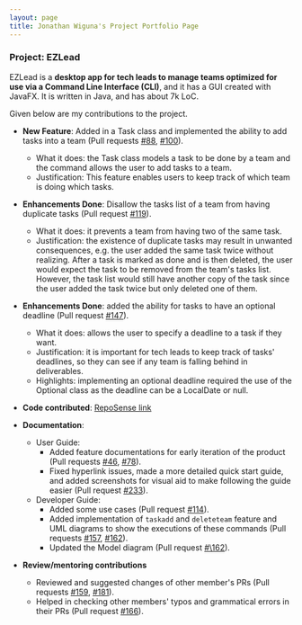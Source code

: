 ```yaml
---
layout: page
title: Jonathan Wiguna's Project Portfolio Page
---
```


### Project: EZLead

EZLead is a **desktop app for tech leads to manage teams optimized for use via a Command Line Interface (CLI)**, and it has a GUI created with JavaFX. It is written in Java, and has about 7k LoC.

Given below are my contributions to the project.

* **New Feature**: Added in a Task class and implemented the ability to add tasks into a team (Pull requests [\#88](https://github.com/AY2223S1-CS2103T-W09-3/tp/pull/88), [\#100](https://github.com/AY2223S1-CS2103T-W09-3/tp/pull/100)).
  * What it does: the Task class models a task to be done by a team and the command allows the user to add tasks to a team.
  * Justification: This feature enables users to keep track of which team is doing which tasks.

* **Enhancements Done**: Disallow the tasks list of a team from having duplicate tasks (Pull request [\#119](https://github.com/AY2223S1-CS2103T-W09-3/tp/pull/119)).
  * What it does: it prevents a team from having two of the same task.
  * Justification: the existence of duplicate tasks may result in unwanted consequences, e.g. the user added the same task twice without realizing. After a task is marked as done and is then deleted, the user would expect the task to be removed from the team's tasks list. However, the task list would still have another copy of the task since the user added the task twice but only deleted one of them.

* **Enhancements Done**: added the ability for tasks to have an optional deadline (Pull request [\#147](https://github.com/AY2223S1-CS2103T-W09-3/tp/pull/147)).
  * What it does: allows the user to specify a deadline to a task if they want.
  * Justification: it is important for tech leads to keep track of tasks' deadlines, so they can see if any team is falling behind in deliverables.
  * Highlights: implementing an optional deadline required the use of the Optional class as the deadline can be a LocalDate or null.

* **Code contributed**: [RepoSense link](https://nus-cs2103-ay2223s1.github.io/tp-dashboard/?search=&sort=groupTitle&sortWithin=title&timeframe=commit&mergegroup=&groupSelect=groupByRepos&breakdown=true&checkedFileTypes=docs~functional-code~test-code~other&since=2022-09-16&tabOpen=true&tabType=authorship&tabAuthor=JonathanWiguna&tabRepo=AY2223S1-CS2103T-W09-3%2Ftp%5Bmaster%5D&authorshipIsMergeGroup=false&authorshipFileTypes=docs~functional-code~test-code&authorshipIsBinaryFileTypeChecked=false&authorshipIsIgnoredFilesChecked=false)

* **Documentation**:
  * User Guide:
    * Added feature documentations for early iteration of the product (Pull requests [\#46](https://github.com/AY2223S1-CS2103T-W09-3/tp/pull/46), [\#78](https://github.com/AY2223S1-CS2103T-W09-3/tp/pull/78)).
    * Fixed hyperlink issues, made a more detailed quick start guide, and added screenshots for visual aid to make following the guide easier (Pull request [\#233](https://github.com/AY2223S1-CS2103T-W09-3/tp/pull/233)).
  * Developer Guide:
    * Added some use cases (Pull request [\#114](https://github.com/AY2223S1-CS2103T-W09-3/tp/pull/114)).
    * Added implementation of `taskadd` and `deleteteam` feature and UML diagrams to show the executions of these commands (Pull requests [\#157](https://github.com/AY2223S1-CS2103T-W09-3/tp/pull/157), [\#162](https://github.com/AY2223S1-CS2103T-W09-3/tp/pull/162)).
    * Updated the Model diagram (Pull request [#\162](https://github.com/AY2223S1-CS2103T-W09-3/tp/pull/162)).
  
* **Review/mentoring contributions**
  * Reviewed and suggested changes of other member's PRs (Pull requests [\#159](https://github.com/AY2223S1-CS2103T-W09-3/tp/pull/159), [\#181](https://github.com/AY2223S1-CS2103T-W09-3/tp/pull/181)).
  * Helped in checking other members' typos and grammatical errors in their PRs (Pull request [\#166](https://github.com/AY2223S1-CS2103T-W09-3/tp/pull/181)).